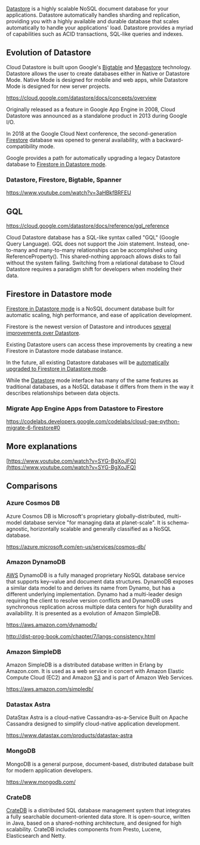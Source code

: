 
[Datastore](https://cloud.google.com/datastore) is a highly scalable NoSQL  document database for your applications. Datastore automatically handles sharding and replication, providing you with a highly available and durable database that scales automatically to handle your applications' load. Datastore provides a myriad of capabilities such as ACID transactions, SQL-like queries and indexes.  



## Evolution of Datastore

Cloud Datastore is built upon Google's [Bigtable](Bigtable) and [Megastore](https://research.google/pubs/pub36971/) technology. Datastore allows the user to create databases either in Native or Datastore Mode. Native Mode is designed for mobile and web apps, while Datastore Mode is designed for new server projects. 

https://cloud.google.com/datastore/docs/concepts/overview

Originally released as a feature in Google App Engine in 2008, Cloud Datastore was announced as a standalone product in 2013 during Google I/O. 

In 2018 at the Google Cloud Next conference, the second-generation [Firestore](Firestore) database was opened to general availability, with a backward-compatibility mode. 

Google provides a path for automatically upgrading a legacy Datastore database to [Firestore in Datastore mode](https://cloud.google.com/datastore/docs). 

### Datastore, Firestore, Bigtable, Spanner

https://www.youtube.com/watch?v=3aHBkfBRFEU

## GQL

https://cloud.google.com/datastore/docs/reference/gql_reference

Cloud Datastore database has a SQL-like syntax called "GQL" (Google Query Language). GQL does not support the Join statement. Instead, one-to-many and many-to-many relationships can be accomplished using ReferenceProperty(). This shared-nothing approach allows disks to fail without the system failing. Switching from a relational database to Cloud Datastore requires a paradigm shift for developers when modeling their data.




## Firestore in Datastore mode

[Firestore in Datastore mode](https://cloud.google.com/datastore/docs) is a NoSQL document database built for automatic scaling, high performance, and ease of application development.

Firestore is the newest version of Datastore and introduces [several improvements over Datastore](https://cloud.google.com/datastore/docs/firestore-or-datastore#in_native_mode). 

Existing Datastore users can access these improvements by creating a new Firestore in Datastore mode database instance. 

In the future, all existing Datastore databases will be [automatically upgraded to Firestore in Datastore mode](https://cloud.google.com/datastore/docs/upgrade-to-firestore).

While the [Datastore](https://cloud.google.com/datastore/docs) mode interface has many of the same features as traditional databases, as a NoSQL database it differs from them in the way it describes relationships between data objects.

### Migrate App Engine Apps from Datastore to Firestore

https://codelabs.developers.google.com/codelabs/cloud-gae-python-migrate-6-firestore#0

## More explanations

[https://www.youtube.com/watch?v=SYG-BgXoJFQ](https://www.youtube.com/watch?v=SYG-BgXoJFQ)

## Comparisons

### Azure Cosmos DB

Azure Cosmos DB is Microsoft's proprietary globally-distributed, multi-model database service "for managing data at planet-scale". It is schema-agnostic, horizontally scalable and generally classified as a NoSQL database.

https://azure.microsoft.com/en-us/services/cosmos-db/

### Amazon DynamoDB

[AWS](AWS) DynamoDB is a fully managed proprietary NoSQL database service that supports key–value and document data structures.  DynamoDB exposes a similar data model to and derives its name from Dynamo, but has a different underlying implementation. Dynamo had a multi-leader design requiring the client to resolve version conflicts and DynamoDB uses synchronous replication across multiple data centers for high durability and availability.  It is presented as a evolution of Amazon SimpleDB.

https://aws.amazon.com/dynamodb/

http://dist-prog-book.com/chapter/7/langs-consistency.html

### Amazon SimpleDB

Amazon SimpleDB is a distributed database written in Erlang by Amazon.com. It is used as a web service in concert with Amazon Elastic Compute Cloud (EC2) and Amazon [S3](S3) and is part of Amazon Web Services. 

https://aws.amazon.com/simpledb/

### Datastax Astra

DataStax Astra is a cloud-native Cassandra-as-a-Service Built on Apache Cassandra designed to simplify cloud-native application development.

https://www.datastax.com/products/datastax-astra

### MongoDB

MongoDB is a general purpose, document-based, distributed database built for modern application developers.

https://www.mongodb.com/


### CrateDB

[CrateDB](https://crate.io/)  is a distributed SQL database management system that integrates a fully searchable document-oriented data store. It is open-source, written in Java, based on a shared-nothing architecture, and designed for high scalability. CrateDB includes components from Presto, Lucene, Elasticsearch and Netty.
